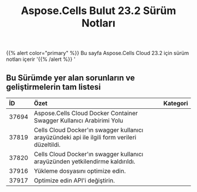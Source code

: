 ﻿---
title: Aspose.Cells Bulut 23.2 Sürüm Notları
second_title: Aspose.Cells Cloud Documen
type: docs
url: /tr/aspose-cells-cloud-23-2-release-notes/
description: Aspose.Cells Bulut, oluşturma, dönüştürme, birleştirme, bölme, korumalı, iç nesne işlemi vb. için Excel'i destekler
weight: 20
---
{{% alert color="primary" %}} 
Bu sayfa Aspose.Cells Cloud 23.2 için sürüm notları içerir
'{{% /alert %}} '
## **Bu Sürümde yer alan sorunların ve geliştirmelerin tam listesi**

|**İD**|**Özet**|**Kategori**|
|:- |:- |:- |
|37694 | Aspose.Cells Cloud Docker Container Swagger Kullanıcı Arabirimi Yolu|
|37819 | Cells Cloud Docker'ın swagger kullanıcı arayüzündeki api ile ilgili form verileri düzeltildi.|
|37820 | Cells Cloud Docker'ın swagger kullanıcı arayüzünden yetkilendirme kaldırıldı.|
|37916 | Yükleme dosyasını optimize edin.|
|37917 | Optimize edin API'i değiştirin.|

